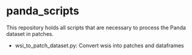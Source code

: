 # panda_scripts
This repository holds all scripts that are necessary to process the Panda dataset in patches.
* wsi_to_patch_dataset.py: Convert wsis into patches and dataframes